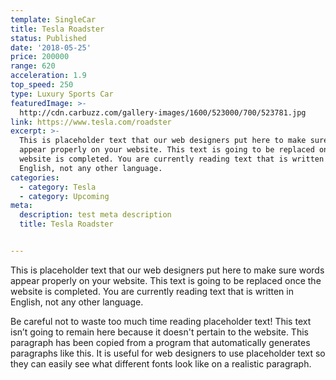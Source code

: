 ```yaml
---
template: SingleCar
title: Tesla Roadster
status: Published
date: '2018-05-25'
price: 200000
range: 620
acceleration: 1.9
top_speed: 250
type: Luxury Sports Car
featuredImage: >-
  http://cdn.carbuzz.com/gallery-images/1600/523000/700/523781.jpg
link: https://www.tesla.com/roadster
excerpt: >-
  This is placeholder text that our web designers put here to make sure words
  appear properly on your website. This text is going to be replaced once the
  website is completed. You are currently reading text that is written in
  English, not any other language.
categories:
  - category: Tesla
  - category: Upcoming
meta:
  description: test meta description
  title: Tesla Roadster


---
```


This is placeholder text that our web designers put here to make sure words appear properly on your website. This text is going to be replaced once the website is completed. You are currently reading text that is written in English, not any other language.

Be careful not to waste too much time reading placeholder text! This text isn’t going to remain here because it doesn't pertain to the website. This paragraph has been copied from a program that automatically generates paragraphs like this. It is useful for web designers to use placeholder text so they can easily see what different fonts look like on a realistic paragraph.
